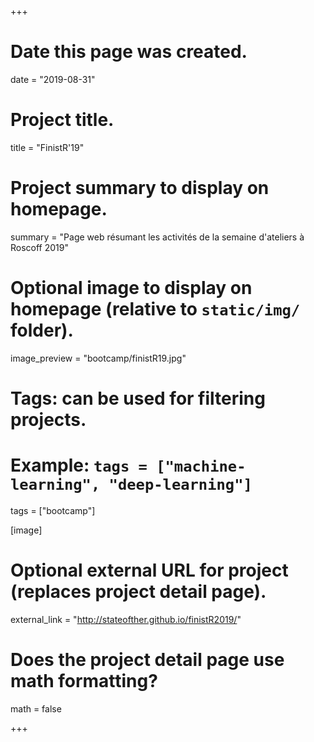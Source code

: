 +++
# Date this page was created.
date = "2019-08-31"

# Project title.
title = "FinistR'19"

# Project summary to display on homepage.
summary = "Page web résumant les activités de la semaine d'ateliers à Roscoff 2019"

# Optional image to display on homepage (relative to `static/img/` folder).
image_preview = "bootcamp/finistR19.jpg"

# Tags: can be used for filtering projects.
# Example: `tags = ["machine-learning", "deep-learning"]`
tags = ["bootcamp"]

[image]

# Optional external URL for project (replaces project detail page).
external_link = "http://stateofther.github.io/finistR2019/"

# Does the project detail page use math formatting?
math = false

+++

